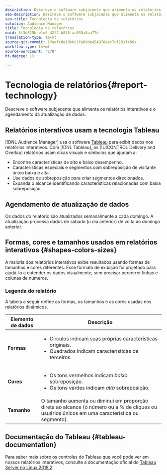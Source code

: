 ```yaml
---
description: Descreve o software subjacente que alimenta os relatórios interativos e o agendamento da atualização de dados.
seo-description: Descreve o software subjacente que alimenta os relatórios interativos e o agendamento da atualização de dados.
seo-title: Tecnologia de relatórios
solution: Audience Manager
title: Tecnologia de relatórios
uuid: 5f3d815b-e1e6-42f2-b848-ac035a5aa77d
translation-type: tm+mt
source-git-commit: 1faafcda1060c1fab9de454976aac7cf191f456a
workflow-type: tm+mt
source-wordcount: '278'
ht-degree: 1%

---
```



# Tecnologia de relatórios{#report-technology}

Descreve o software subjacente que alimenta os relatórios interativos e o agendamento da atualização de dados.

<!-- 

c_report_technology.xml

 -->

## Relatórios interativos usam a tecnologia Tableau

[!DNL Audience Manager] usa o software [Tableau](https://www.tableausoftware.com/) para exibir dados nos relatórios interativos. Com [!DNL Tableau], os [!UICONTROL Delivery and Overlap] relatórios usam dicas visuais e símbolos que ajudam a:

* Encontre características de alto e baixo desempenho.
* Características especiais e segmentos com sobreposição de visitante único baixa e alta.
* Use dados de sobreposição para criar segmentos direcionados.
* Expanda o alcance identificando características relacionadas com baixa sobreposição.

## Agendamento de atualização de dados

Os dados do relatório são atualizados semanalmente a cada domingo. A atualização processa dados de sábado (o dia anterior) de volta ao domingo anterior.

## Formas, cores e tamanhos usados em relatórios interativos {#shapes-colors-sizes}

A maioria dos relatórios interativos exibe resultados usando formas de tamanhos e cores diferentes. Esse formato de exibição foi projetado para ajudá-lo a entender os dados visualmente, sem precisar percorrer linhas e colunas de números.

<!-- 

r_legend.xml

 -->

### Legenda do relatório

A tabela a seguir define as formas, os tamanhos e as cores usadas nos relatórios dinâmicos.

<table id="table_EC180A96E3784FC6B81FCFB546C4A3FA"> 
 <thead> 
  <tr> 
   <th colname="col1" class="entry"> Elemento de dados </th> 
   <th colname="col2" class="entry"> Descrição </th> 
  </tr> 
 </thead>
 <tbody> 
  <tr> 
   <td colname="col1"> <b>Formas</b> </td> 
   <td colname="col2"> 
    <ul id="ul_076773ABD0BB4CE6834ACFA8B3D6AC2E"> 
     <li id="li_BBAB37A6EC1549B48C0E4D3BFAF7062C">Círculos indicam suas próprias características originais. </li> 
     <li id="li_371331AE984A4A999CE0596EA13987E0">Quadrados indicam características de terceiros. </li> 
    </ul> </td> 
  </tr> 
  <tr> 
   <td colname="col1"> <b>Cores</b> </td> 
   <td colname="col2"> 
    <ul id="ul_F5D243297F0C4E5A8EDCBD28A548869E"> 
     <li id="li_332EB873A35440E6BB6093E36A0FAC3D">Os tons vermelhos indicam <i>baixa</i> sobreposição. </li> 
     <li id="li_29DFDB1218DF4069B5DCFF841D48EF56">Os tons verdes indicam <i>alta</i> sobreposição. </li> 
    </ul> </td> 
  </tr> 
  <tr> 
   <td colname="col1"> <b>Tamanho</b> </td> 
   <td colname="col2"> O tamanho aumenta ou diminui em proporção direta ao alcance (o número ou a % de cliques ou usuários únicos em uma característica ou segmento). </td> 
  </tr> 
 </tbody> 
</table>

## Documentação do Tableau {#tableau-documentation}

Para saber mais sobre os controles do Tableau que você pode ver em nossos relatórios interativos, consulte a documentação oficial do [Tableau Server no Linux 2018.2](https://help.tableau.com/v2018.2/server-linux/en-us/get_started_server.htm)